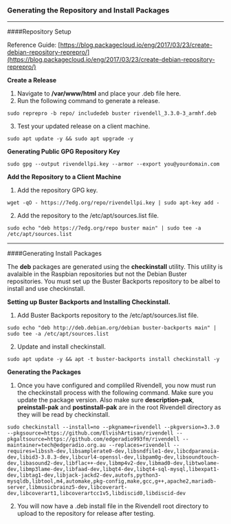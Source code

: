 ### Generating the Repository and Install Packages

---

####Repository Setup

Reference Guide: [https://blog.packagecloud.io/eng/2017/03/23/create-debian-repository-reprepro/](https://blog.packagecloud.io/eng/2017/03/23/create-debian-repository-reprepro/)

**Create a Release**
1. Navigate to **/var/www/html** and place your .deb file here.
2.  Run the following command to generate a release.
``` 
sudo reprepro -b repo/ includedeb buster rivendell_3.3.0-3_armhf.deb 
```
3. Test your updated release on a client machine.
``` 
sudo apt update -y && sudo apt upgrade -y 
```

**Generating Public GPG Repository Key**
``` 
sudo gpg --output rivendellpi.key --armor --export you@yourdomain.com 
```

**Add the Repository to a Client Machine**
1. Add the repository GPG key.
```
wget -qO - https://7edg.org/repo/rivendellpi.key | sudo apt-key add - 
```
2. Add the repository to the /etc/apt/sources.list file.
``` 
sudo echo "deb https://7edg.org/repo buster main" | sudo tee -a /etc/apt/sources.list 
```

---

####Generating Install Packages

The **deb** packages are generated using the **checkinstall** utility. This utility is avalaible in the Raspbian repositories but not the Debian Buster repositories. You must set up the Buster Backports repository to be albel to install and use checkinstall.

**Setting up Buster Backports and Installing Checkinstall.**
1. Add Buster Backports repository to the /etc/apt/sources.list file.
``` 
sudo echo "deb http://deb.debian.org/debian buster-backports main" | sudo tee -a /etc/apt/sources.list 
```
2. Update and install checkinstall.
``` 
sudo apt update -y && apt -t buster-backports install checkinstall -y 
```

**Generating the Packages**
1. Once you have configured and compliled Rivendell, you now must run the checkinstall process with the following command. Make sure you update the package version. Also make sure **description-pak**, **preinstall-pak** and **postinstall-pak** are in the root Rivendell directory as they will be read by checkinstall.
``` 
sudo checkinstall --install=no --pkgname=rivendell --pkgversion=3.3.0 --pkgsource=https://github.com/ElvishArtisan/rivendell --pkgaltsource=https://github.com/edgeradio993fm/rivendell --maintainer=tech@edgeradio.org.au --replaces=rivendell --requires=libssh-dev,libsamplerate0-dev,libsndfile1-dev,libcdparanoia-dev,libid3-3.8.3-dev,libcurl4-openssl-dev,libpam0g-dev,libsoundtouch-dev,libasound2-dev,libflac++-dev,libmp4v2-dev,libmad0-dev,libtwolame-dev,libmp3lame-dev,libfaad-dev,libqt4-dev,libqt4-sql-mysql,libexpat1-dev,libtag1-dev,libjack-jackd2-dev,autofs,python3-mysqldb,libtool,m4,automake,pkg-config,make,gcc,g++,apache2,mariadb-server,libmusicbrainz5-dev,libcoverart-dev,libcoverart1,libcoverartcc1v5,libdiscid0,libdiscid-dev 
```
2. You will now have a .deb install file in the Rivendell root directory to upload to the repository for release after testing.
